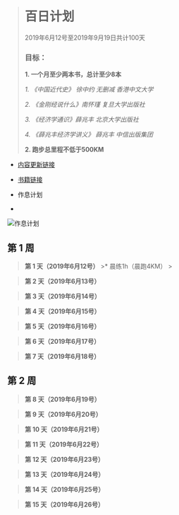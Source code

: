 > # 百日计划
> 2019年6月12号至2019年9月19日共计100天
>
> ### 目标：
> **1. 一个月至少两本书，总计至少8本**
>
> *1. 《中国近代史》 徐中约 无删减 香港中文大学*
>
> *2. 《金刚经说什么》南怀瑾 复旦大学出版社*
>
> *3. 《经济学通识》薛兆丰 北京大学出版社*
>
> *4. 《薛兆丰经济学讲义》 薛兆丰 中信出版集团*
>
> **2. 跑步总里程不低于500KM**

- [内容更新链接](http://d5da2ffa.wiz03.com/share/s/3lSy_W0xl4SM2WTmit29CtcC0Xo3bx2CBADh2QznLN3lrhZi)

- [书籍链接](https://github.com/newnongchaoer/Book)
- 作息计划
-
![作息计划](https://github.com/sangeren1002/Notes/blob/master/Plan/Image/20190612plan.png?raw=true)

## 第 1 周
>**第 1 天（2019年6月12号）**
    >* 晨练1h（晨跑4KM）
    >



>**第 2 天（2019年6月13号）**

>**第 3 天（2019年6月14号）**

>**第 4 天（2019年6月15号）**

>**第 5 天（2019年6月16号）**

>**第 6 天（2019年6月17号）**

>**第 7 天（2019年6月18号）**



## 第 2 周
>**第 8 天（2019年6月19号）**

>**第 9 天（2019年6月20号）**

>**第 10 天（2019年6月21号）**

>**第 11 天（2019年6月22号）**

>**第 12 天（2019年6月23号）**

>**第 13 天（2019年6月24号）**

>**第 14 天（2019年6月25号）**

>**第 15 天（2019年6月26号）**
